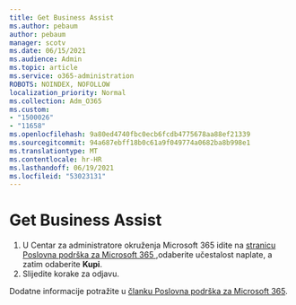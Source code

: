 ```yaml
---
title: Get Business Assist
ms.author: pebaum
author: pebaum
manager: scotv
ms.date: 06/15/2021
ms.audience: Admin
ms.topic: article
ms.service: o365-administration
ROBOTS: NOINDEX, NOFOLLOW
localization_priority: Normal
ms.collection: Adm_O365
ms.custom:
- "1500026"
- "11658"
ms.openlocfilehash: 9a80ed4740fbc0ecb6fcdb4775678aa88ef21339
ms.sourcegitcommit: 94a687ebff18b0c61a9f049774a0682ba8b998e1
ms.translationtype: MT
ms.contentlocale: hr-HR
ms.lasthandoff: 06/19/2021
ms.locfileid: "53023131"
---
```

# <a name="get-business-assist"></a>Get Business Assist

1. U Centar za administratore okruženja Microsoft 365 idite na [stranicu Poslovna podrška za Microsoft 365 ,](https://go.microsoft.com/fwlink/p/?linkid=2158423)odaberite učestalost naplate, a zatim odaberite **Kupi**.
2. Slijedite korake za odjavu.

Dodatne informacije potražite u [članku Poslovna podrška za Microsoft 365](/microsoft-365/admin/misc/business-assist).